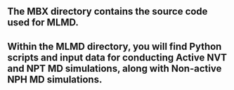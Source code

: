 ## The MBX directory contains the source code used for MLMD.
## Within the MLMD directory, you will find  Python scripts and input data for conducting Active NVT and NPT MD simulations, along with  Non-active NPH MD simulations.

